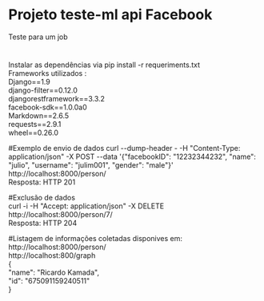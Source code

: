 # Projeto teste-ml api Facebook

Teste para um job

#
Instalar as dependências via 
pip install -r requeriments.txt <br />
Frameworks utilizados : <br />
Django==1.9 <br />
django-filter==0.12.0 <br />
djangorestframework==3.3.2 <br />
facebook-sdk==1.0.0a0 <br />
Markdown==2.6.5 <br />
requests==2.9.1 <br />
wheel==0.26.0 <br />

#Exemplo de envio de dados 
curl --dump-header - -H "Content-Type: application/json" -X POST --data '{"facebookID": "12232344232", "name": "julio", "username": "julim001", "gender": "male"}' http://localhost:8000/person/<br />
Resposta: HTTP 201 


#Exclusão de dados  
curl -i -H "Accept: application/json" -X DELETE http://localhost:8000/person/7/<br />
Resposta: HTTP 204


#Listagem de informações coletadas disponives em:<br />
http://localhost:8000/person/<br />
http://localhost:800/graph<br />
{<br />
      "name": "Ricardo Kamada",<br />
      "id": "675091159240511"<br />
}<br />

